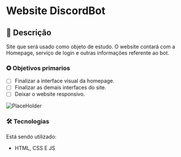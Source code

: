 # Website DiscordBot
## 📖 Descrição 
<p>Site que será usado como objeto de estudo. O website contará com a Homepage, serviço de login e outras informações referente ao bot.</p>

### ✪ Objetivos primarios

- [ ] Finalizar a interface visual da homepage.
- [ ] Finalizar as demais interfaces do site.
- [ ] Deixar o website responsivo.

![PlaceHolder](https://i.imgur.com/YYwyXZ0.png)

### 🛠 Tecnologias

Está sendo utilizado:

- HTML, CSS E JS


